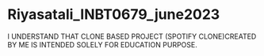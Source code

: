 # Riyasatali_INBT0679_june2023
I UNDERSTAND THAT CLONE BASED PROJECT (SPOTIFY CLONE)CREATED BY ME IS INTENDED SOLELY FOR EDUCATION PURPOSE.
